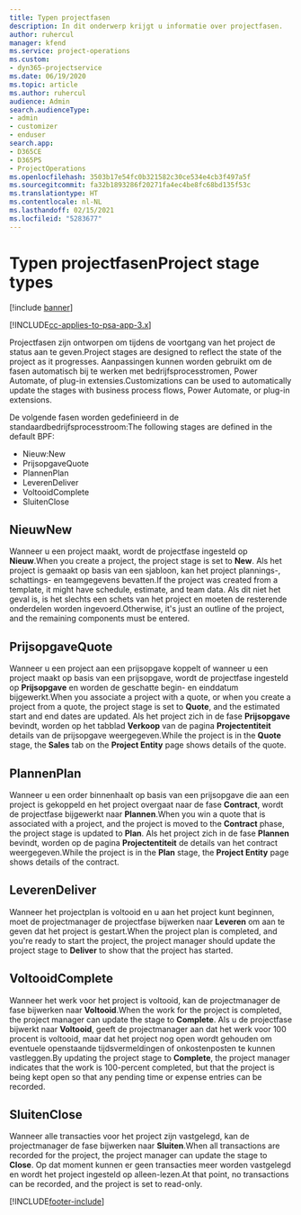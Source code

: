 ```yaml
---
title: Typen projectfasen
description: In dit onderwerp krijgt u informatie over projectfasen.
author: ruhercul
manager: kfend
ms.service: project-operations
ms.custom:
- dyn365-projectservice
ms.date: 06/19/2020
ms.topic: article
ms.author: ruhercul
audience: Admin
search.audienceType:
- admin
- customizer
- enduser
search.app:
- D365CE
- D365PS
- ProjectOperations
ms.openlocfilehash: 3503b17e54fc0b321582c30ce534e4cb3f497a5f
ms.sourcegitcommit: fa32b1893286f20271fa4ec4be8fc68bd135f53c
ms.translationtype: HT
ms.contentlocale: nl-NL
ms.lasthandoff: 02/15/2021
ms.locfileid: "5283677"
---
```

# <a name="project-stage-types"></a><span data-ttu-id="6a1f4-103">Typen projectfasen</span><span class="sxs-lookup"><span data-stu-id="6a1f4-103">Project stage types</span></span> 

[!include [banner](../includes/psa-now-project-operations.md)]

[!INCLUDE[cc-applies-to-psa-app-3.x](../includes/cc-applies-to-psa-app-3x.md)]

<span data-ttu-id="6a1f4-104">Projectfasen zijn ontworpen om tijdens de voortgang van het project de status aan te geven.</span><span class="sxs-lookup"><span data-stu-id="6a1f4-104">Project stages are designed to reflect the state of the project as it progresses.</span></span> <span data-ttu-id="6a1f4-105">Aanpassingen kunnen worden gebruikt om de fasen automatisch bij te werken met bedrijfsprocesstromen, Power Automate, of plug-in extensies.</span><span class="sxs-lookup"><span data-stu-id="6a1f4-105">Customizations can be used to automatically update the stages with business process flows, Power Automate, or plug-in extensions.</span></span>

<span data-ttu-id="6a1f4-106">De volgende fasen worden gedefinieerd in de standaardbedrijfsprocesstroom:</span><span class="sxs-lookup"><span data-stu-id="6a1f4-106">The following stages are defined in the default BPF:</span></span>

- <span data-ttu-id="6a1f4-107">Nieuw:</span><span class="sxs-lookup"><span data-stu-id="6a1f4-107">New</span></span>
- <span data-ttu-id="6a1f4-108">Prijsopgave</span><span class="sxs-lookup"><span data-stu-id="6a1f4-108">Quote</span></span>
- <span data-ttu-id="6a1f4-109">Plannen</span><span class="sxs-lookup"><span data-stu-id="6a1f4-109">Plan</span></span>
- <span data-ttu-id="6a1f4-110">Leveren</span><span class="sxs-lookup"><span data-stu-id="6a1f4-110">Deliver</span></span>
- <span data-ttu-id="6a1f4-111">Voltooid</span><span class="sxs-lookup"><span data-stu-id="6a1f4-111">Complete</span></span>
- <span data-ttu-id="6a1f4-112">Sluiten</span><span class="sxs-lookup"><span data-stu-id="6a1f4-112">Close</span></span> 

## <a name="new"></a><span data-ttu-id="6a1f4-113">Nieuw</span><span class="sxs-lookup"><span data-stu-id="6a1f4-113">New</span></span>

<span data-ttu-id="6a1f4-114">Wanneer u een project maakt, wordt de projectfase ingesteld op **Nieuw**.</span><span class="sxs-lookup"><span data-stu-id="6a1f4-114">When you create a project, the project stage is set to **New**.</span></span> <span data-ttu-id="6a1f4-115">Als het project is gemaakt op basis van een sjabloon, kan het project plannings-, schattings- en teamgegevens bevatten.</span><span class="sxs-lookup"><span data-stu-id="6a1f4-115">If the project was created from a template, it might have schedule, estimate, and team data.</span></span> <span data-ttu-id="6a1f4-116">Als dit niet het geval is, is het slechts een schets van het project en moeten de resterende onderdelen worden ingevoerd.</span><span class="sxs-lookup"><span data-stu-id="6a1f4-116">Otherwise, it's just an outline of the project, and the remaining components must be entered.</span></span>

## <a name="quote"></a><span data-ttu-id="6a1f4-117">Prijsopgave</span><span class="sxs-lookup"><span data-stu-id="6a1f4-117">Quote</span></span>

<span data-ttu-id="6a1f4-118">Wanneer u een project aan een prijsopgave koppelt of wanneer u een project maakt op basis van een prijsopgave, wordt de projectfase ingesteld op **Prijsopgave** en worden de geschatte begin- en einddatum bijgewerkt.</span><span class="sxs-lookup"><span data-stu-id="6a1f4-118">When you associate a project with a quote, or when you create a project from a quote, the project stage is set to **Quote**, and the estimated start and end dates are updated.</span></span> <span data-ttu-id="6a1f4-119">Als het project zich in de fase **Prijsopgave** bevindt, worden op het tabblad **Verkoop** van de pagina **Projectentiteit** details van de prijsopgave weergegeven.</span><span class="sxs-lookup"><span data-stu-id="6a1f4-119">While the project is in the **Quote** stage, the **Sales** tab on the **Project Entity** page shows details of the quote.</span></span>

## <a name="plan"></a><span data-ttu-id="6a1f4-120">Plannen</span><span class="sxs-lookup"><span data-stu-id="6a1f4-120">Plan</span></span>

<span data-ttu-id="6a1f4-121">Wanneer u een order binnenhaalt op basis van een prijsopgave die aan een project is gekoppeld en het project overgaat naar de fase **Contract**, wordt de projectfase bijgewerkt naar **Plannen**.</span><span class="sxs-lookup"><span data-stu-id="6a1f4-121">When you win a quote that is associated with a project, and the project is moved to the **Contract** phase, the project stage is updated to **Plan**.</span></span> <span data-ttu-id="6a1f4-122">Als het project zich in de fase **Plannen** bevindt, worden op de pagina **Projectentiteit** de details van het contract weergegeven.</span><span class="sxs-lookup"><span data-stu-id="6a1f4-122">While the project is in the **Plan** stage, the **Project Entity** page shows details of the contract.</span></span>

## <a name="deliver"></a><span data-ttu-id="6a1f4-123">Leveren</span><span class="sxs-lookup"><span data-stu-id="6a1f4-123">Deliver</span></span>

<span data-ttu-id="6a1f4-124">Wanneer het projectplan is voltooid en u aan het project kunt beginnen, moet de projectmanager de projectfase bijwerken naar **Leveren** om aan te geven dat het project is gestart.</span><span class="sxs-lookup"><span data-stu-id="6a1f4-124">When the project plan is completed, and you're ready to start the project, the project manager should update the project stage to **Deliver** to show that the project has started.</span></span>

## <a name="complete"></a><span data-ttu-id="6a1f4-125">Voltooid</span><span class="sxs-lookup"><span data-stu-id="6a1f4-125">Complete</span></span> 

<span data-ttu-id="6a1f4-126">Wanneer het werk voor het project is voltooid, kan de projectmanager de fase bijwerken naar **Voltooid**.</span><span class="sxs-lookup"><span data-stu-id="6a1f4-126">When the work for the project is completed, the project manager can update the stage to **Complete**.</span></span> <span data-ttu-id="6a1f4-127">Als u de projectfase bijwerkt naar **Voltooid**, geeft de projectmanager aan dat het werk voor 100 procent is voltooid, maar dat het project nog open wordt gehouden om eventuele openstaande tijdsvermeldingen of onkostenposten te kunnen vastleggen.</span><span class="sxs-lookup"><span data-stu-id="6a1f4-127">By updating the project stage to **Complete**, the project manager indicates that the work is 100-percent completed, but that the project is being kept open so that any pending time or expense entries can be recorded.</span></span>

## <a name="close"></a><span data-ttu-id="6a1f4-128">Sluiten</span><span class="sxs-lookup"><span data-stu-id="6a1f4-128">Close</span></span>

<span data-ttu-id="6a1f4-129">Wanneer alle transacties voor het project zijn vastgelegd, kan de projectmanager de fase bijwerken naar **Sluiten**.</span><span class="sxs-lookup"><span data-stu-id="6a1f4-129">When all transactions are recorded for the project, the project manager can update the stage to **Close**.</span></span> <span data-ttu-id="6a1f4-130">Op dat moment kunnen er geen transacties meer worden vastgelegd en wordt het project ingesteld op alleen-lezen.</span><span class="sxs-lookup"><span data-stu-id="6a1f4-130">At that point, no transactions can be recorded, and the project is set to read-only.</span></span>


[!INCLUDE[footer-include](../includes/footer-banner.md)]